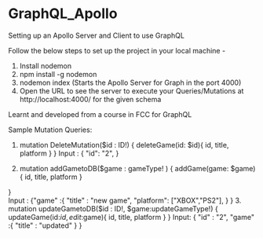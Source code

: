 # GraphQL_Apollo
Setting up an Apollo Server and Client to use GraphQL

Follow the below steps to set up the project in your local machine -
1. Install nodemon
2. npm install -g nodemon
3. nodemon index (Starts the Apollo Server for Graph in the port 4000)
4. Open the URL to see the server to execute your Queries/Mutations at http://localhost:4000/ for the given schema


Learnt and developed from a course in FCC for GraphQL

Sample Mutation Queries:
1. mutation DeleteMutation($id : ID!) {
  deleteGame(id: $id){
    id,
    title,
    platform
    }
    }
  Input :
  {
  "id": "2",
   }

2. mutation addGametoDB($game : gameType! ) {
  addGame(game: $game){
    id,
    title,
    platform
    }

  }  
  Input :
  {"game" :{
  "title" : "new game",
  "platform": ["XBOX","PS2"],
  }
  }
3. mutation updateGametoDB($id : ID!, $game:updateGameType!) {
  updateGame(id:$id,edit:$game){
    id,
  title,
  platform
  }
  }
  Input:
  {
  "id" : "2",
  "game" :{
  "title" : "updated"
  }
 }
